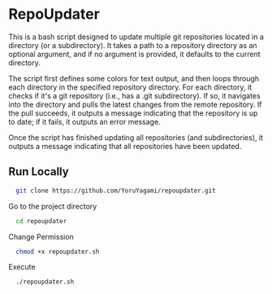 # RepoUpdater

This is a bash script designed to update multiple git repositories located in a directory (or a subdirectory). It takes a path to a repository directory as an optional argument, and if no argument is provided, it defaults to the current directory.

The script first defines some colors for text output, and then loops through each directory in the specified repository directory. For each directory, it checks if it's a git repository (i.e., has a .git subdirectory). If so, it navigates into the directory and pulls the latest changes from the remote repository. If the pull succeeds, it outputs a message indicating that the repository is up to date; if it fails, it outputs an error message.

Once the script has finished updating all repositories (and subdirectories), it outputs a message indicating that all repositories have been updated.


## Run Locally

```bash
  git clone https://github.com/YoruYagami/repoupdater.git
```

Go to the project directory

```bash
  cd repoupdater
```

Change Permission

```bash
  chmod +x repoupdater.sh
```

Execute

```bash
  ./repoupdater.sh
```

